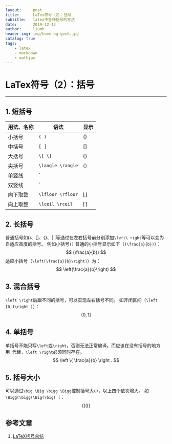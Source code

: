 ```yaml
---
layout:     post
title:      LaTex符号（2）：括号
subtitle:   latex中各种括号的写法
date:       2019-12-13
author:     liumh
header-img: img/home-bg-geek.jpg
catalog: true
tags:
    - latex
    - markdown
    - mathjax
---
```


# LaTex符号（2）：括号

---

## 1. 短括号

|用法、名称|语法|显示|
|-|-|-|
|小括号|`( )`|$( )$|
|中括号|`[ ]`|$[ ]$|
|大括号|`\{ \}`|$\{ \}$|
|尖括号|`\langle \rangle`|$\langle \rangle$|
|单竖线|`| |`|\| \||
|双竖线|`|| ||`或`\| \|`|$\|\|$|
|向下取整|`\lfloor \rfloor`|$\lfloor \rfloor$|
|向上取整|`\lceil \rceil`|$\lceil \rceil$|

## 2. 长括号

普通括号如()、[]、{}、| |等通过在左右括号前分别添加`\left\ right`等可以变为自适应高度的括号。
    例如小括号`()`
    普通的小括号显示如下（`(\frac{a}{b})`）：
    $$
    (\frac{a}{b})
    $$适应小括号（`\left(\frac{a}{b}\right)`）为：
    $$
    \left(\frac{a}{b}\right)
    $$

## 3. 混合括号

`\left \right`后跟不同的括号，可以实现左右括号不同。
如开闭区间（`\left [0,1\right )`）：
$$
\left (0,1\right ]
$$

## 4. 单括号

单括号不能只写`\left`或`\right`，否则无法正常编译。而应该在没有括号的地方用`.`代替，`\left \right`必须同时存在。
$$
\left \{ \frac{a}{b} \right . 
$$

## 5. 括号大小

可以通过`\big \Big \bigg \Bigg`控制括号大小，以上四个依次增大。
如`\Bigg(\bigg(\Big(\big( (`：
$$
\Bigg(\bigg(\Big(\big( (
$$


## 参考文章
1. [LaTeX括号总结](http://www.360doc.com/content/12/0713/22/5696310_224072724.shtml)
